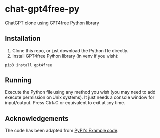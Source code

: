 # chat-gpt4free-py
ChatGPT clone using GPT4free Python library

## Installation
1. Clone this repo, or just download the Python file directly.
2. Install GPT4free Python library (in venv if you wish):
```bash
pip3 install gpt4free
```

## Running
Execute the Python file using any method you wish (you may need to add execute permission on Unix systems). It just needs a console window for input/output. Press Ctrl+C or equivalent to exit at any time.

## Acknowledgements
The code has been adapted from [PyPI's Example code](https://pypi.org/project/gpt4free/).
